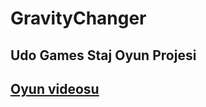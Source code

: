 # GravityChanger
## Udo Games Staj Oyun Projesi  
## [Oyun videosu](https://www.youtube.com/watch?v=acOIDkoiOyM&ab_channel=YaseminToraman)
 
